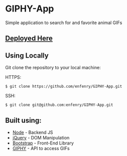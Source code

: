 # GIPHY-App
Simple application to search for and favorite animal GIFs

## [Deployed Here](https://enfenry.github.io/GIPHY-App/)

## Using Locally
Git clone the repository to your local machine: 

HTTPS:
```
$ git clone https://github.com/enfenry/GIPHY-App.git
```
SSH:
````
$ git clone git@github.com:enfenry/GIPHY-App.git
````

## Built using: 
* [Node](https://nodejs.org/en/) - Backend JS
* [jQuery](https://jquery.com/) - DOM Manipulation
* [Bootstrap](https://getbootstrap.com/) - Front-End Library
* [GIPHY](https://developers.giphy.com/) - API to access GIFs 
